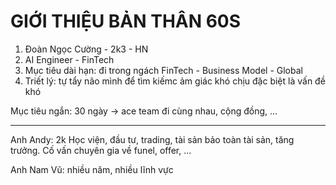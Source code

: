 # GIỚI THIỆU BẢN THÂN 60S

1. Đoàn Ngọc Cường - 2k3 - HN 
2. AI Engineer - FinTech 
3. Mục tiêu dài hạn: đi trong ngách FinTech - Business Model - Global 
4. Triết lý: tự tẩy não mình để tìm kiếmc ảm giác khó chịu đặc biệt là vấn đề khó 

Mục tiêu ngắn: 30 ngày -> ace team đi cùng nhau, cộng đồng, ... 

---
Anh Andy: 2k Học viện, đầu tư, trading, tài sản bảo toàn tài sản, tăng trưởng. 
Cố vấn chuyên gia về funel, offer, ...

Anh Nam Vũ: nhiều năm, nhiều lĩnh vực